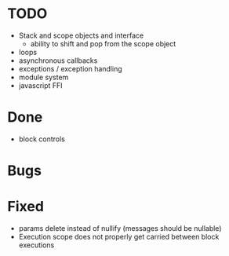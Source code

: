
# TODO
- Stack and scope objects and interface
    - ability to shift and pop from the scope object
- loops
- asynchronous callbacks
- exceptions / exception handling
- module system
- javascript FFI

# Done
- block controls

# Bugs

# Fixed
- params delete instead of nullify (messages should be nullable)
- Execution scope does not properly get carried between block executions